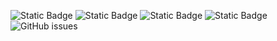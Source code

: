 ![Static Badge](https://img.shields.io/badge/blacklists-60-000000) ![Static Badge](https://img.shields.io/badge/blacklisted-2842870-cc0000) ![Static Badge](https://img.shields.io/badge/whitelisted-2244-00CC00) ![Static Badge](https://img.shields.io/badge/streaming_blacklist-28107-000000) ![GitHub issues](https://img.shields.io/github/issues/fabriziosalmi/blacklists)
